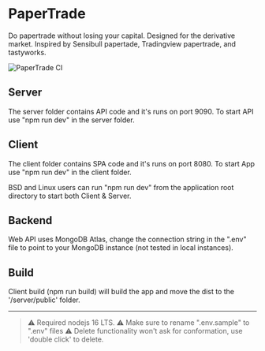 # PaperTrade
Do papertrade without losing your capital. Designed for the derivative market. Inspired by Sensibull papertade, Tradingview papertrade, and tastyworks.

![PaperTrade CI](https://github.com/anandav/PaperTrade/actions/workflows/master_nse-papertrade-app.yml/badge.svg)
<!-- 
[![Papertrade](https://github.com/anandav/PaperTrade/actions/workflows/master_nse-papertrade-app.yml/badge.svg)](https://github.com/anandav/PaperTrade/actions/workflows/master_nse-papertrade-app.yml) -->

## Server
The server folder contains API code and it's runs on port 9090. To start API use "npm run dev" in the server folder.

## Client 
The client folder contains SPA code and it's runs on port 8080. To start App use "npm run dev" in the client folder.

BSD and Linux users can run "npm run dev" from the application root directory to start both Client & Server.

## Backend 
Web API uses MongoDB Atlas, change the connection string in the ".env" file to point to your MongoDB instance (not tested in local instances).

 ## Build 
 Client build (npm run build) will build the app and move the dist to the '/server/public' folder.

---
> :warning: Required nodejs 16 LTS.
> :warning: Make sure to rename ".env.sample" to ".env" files
> :warning: Delete functionality won't ask for conformation, use 'double click' to delete.

 



